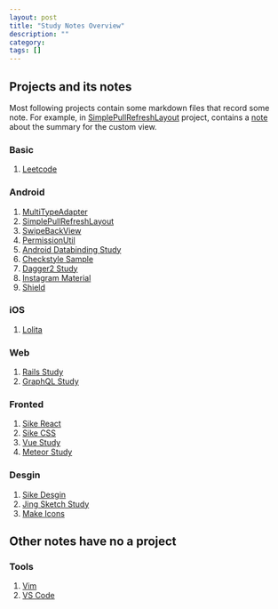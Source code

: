 ```yaml
---
layout: post
title: "Study Notes Overview"
description: ""
category: 
tags: []
---
```


## Projects and its notes

Most following projects contain some markdown files that record some note. 
For example, in [SimplePullRefreshLayout](https://github.com/baurine/simple-pull-refresh-layout) project, 
contains a [note](https://github.com/baurine/simple-pull-refresh-layout/blob/master/note/simple-pullrefreshlayout-note.md) about the summary for the custom view.

### Basic

1. [Leetcode](https://github.com/baurine/leetcode)

### Android

1. [MultiTypeAdapter](https://github.com/baurine/multi-type-adapter)
1. [SimplePullRefreshLayout](https://github.com/baurine/simple-pull-refresh-layout)
1. [SwipeBackView](https://github.com/baurine/swipebackview)
1. [PermissionUtil](https://github.com/baurine/permission-util)
1. [Android Databinding Study](https://github.com/baurine/android-data-binding-study)
1. [Checkstyle Sample](https://github.com/baurine/checkstyle-sample)
1. [Dagger2 Study](https://github.com/baurine/dagger2-study)
1. [Instagram Material](https://github.com/baurine/instagram-material)
1. [Shield](https://github.com/baurine/shield)

### iOS

1. [Lolita](https://github.com/baurine/lolita)

### Web

1. [Rails Study](https://github.com/baurine/rails-study)
1. [GraphQL Study](https://github.com/baurine/graphql-study)

### Fronted

1. [Sike React](https://github.com/baurine/sike-react)
1. [Sike CSS](https://github.com/baurine/sike-css)
1. [Vue Study](https://github.com/baurine/vue-study)
1. [Meteor Study](https://github.com/baurine/meteor-study)

### Desgin

1. [Sike Desgin](https://github.com/baurine/sike-design)
1. [Jing Sketch Study](https://github.com/baurine/jing-sketch-xcode)
1. [Make Icons](https://github.com/baurine/makeicons)

## Other notes have no a project

### Tools

1. [Vim](https://github.com/baurine/study-note/blob/master/tools/vim.md)
1. [VS Code](https://github.com/baurine/study-note/blob/master/tools/vscode.md)
